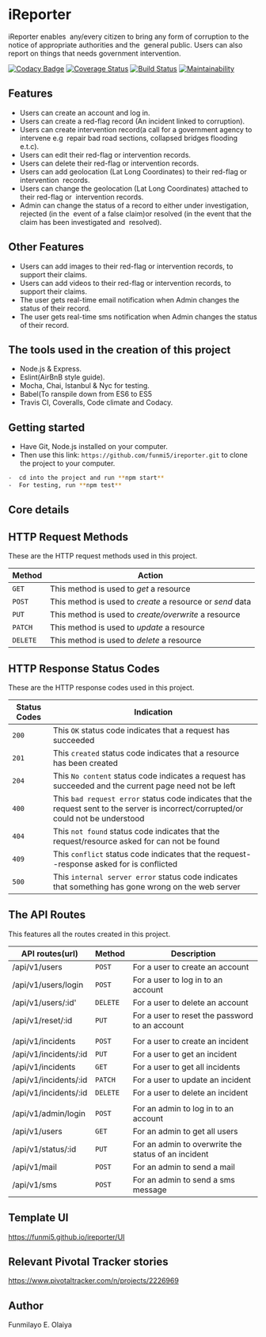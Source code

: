# iReporter

iReporter enables  any/every citizen to bring any form of corruption to the notice of appropriate authorities and the  general public. Users can also report on things that needs government intervention.

[![Codacy Badge](https://api.codacy.com/project/badge/Grade/50122e27e00948b38339148c9e34b8af)](https://app.codacy.com/app/funmi5/ireporter?utm_source=github.com&utm_medium=referral&utm_content=funmi5/ireporter&utm_campaign=Badge_Grade_Dashboard)
[![Coverage Status](https://coveralls.io/repos/github/funmi5/ireporter/badge.svg?branch=servertests)](https://coveralls.io/github/funmi5/ireporter?branch=servertests)
[![Build Status](https://travis-ci.org/funmi5/ireporter.svg?branch=develop)](https://travis-ci.org/funmi5/ireporter)
[![Maintainability](https://api.codeclimate.com/v1/badges/6b7413f480f9c9ad5b04/maintainability)](https://codeclimate.com/github/funmi5/ireporter/maintainability)

## Features

* Users can create an account and log in.
* Users can create a red-flag record (An incident linked to corruption). 
* Users can create intervention record(a call for a government agency to intervene e.g  repair bad road sections, collapsed bridges         flooding e.t.c).  
* Users can edit their red-flag or intervention records.  
* Users can delete their red-flag or intervention records. 
* Users can add geolocation (Lat Long Coordinates) to their red-flag or intervention  records. 
* Users can change the geolocation (Lat Long Coordinates) attached to their red-flag or  intervention records. 
* Admin can change the status of a record to either under investigation, rejected (in the  event of a false claim)or resolved (in the       event that the claim has been investigated and  resolved). 

## Other Features

* Users can add images to their red-flag or intervention records, to support their claims.  
* Users can add videos to their red-flag or intervention records, to support their claims.  
* The user gets real-time email notification when Admin changes the status of their record. 
* The user gets real-time sms notification when Admin changes the status of their record.  

## The tools used in the creation of this project

* Node.js & Express.
* Eslint(AirBnB style guide).
* Mocha, Chai, Istanbul & Nyc for testing.
* Babel(To ranspile down from ES6 to ES5
* Travis CI, Coveralls, Code climate and Codacy.

## Getting started

* Have Git, Node.js installed on your computer.
* Then use this link: ```https://github.com/funmi5/ireporter.git```  to clone the project to your computer.

```bash
-  cd into the project and run **npm start**
-  For testing, run **npm test**
```

## Core details

## HTTP Request Methods

These are the HTTP request methods used in this project.

Method | Action |
--- | ---
`GET`| This method is used to *get* a resource
`POST` | This method is used to *create* a resource or *send* data
`PUT` | This method is used to *create/overwrite* a resource
`PATCH`| This method is used to *update* a resource
`DELETE`| This method is used to *delete* a resource

## HTTP Response Status Codes

These are the HTTP response codes used in this project.

Status Codes | Indication |
--- | --- |
`200`| This `OK` status code indicates that a request has succeeded |
`201` | This `created` status code indicates that a resource has been created |
`204`| This `No content` status code indicates a request has succeeded and the current page need not be left |
`400` | This `bad request error` status code indicates that the request sent to the server is incorrect/corrupted/or could not be understood |
`404`| This `not found` status code indicates that the request/resource asked for can not be found |
`409`| This `conflict` status code indicates that the request--response asked for is conflicted |
`500`| This `internal server error` status code indicates that something has gone wrong on the web server |

## The API Routes

This features all the routes created in this project.

API routes(url) | Method | Description
--- | --- | ---
/api/v1/users| `POST` |  For a user to create an account
/api/v1/users/login | `POST` |For a user to log in to an account
/api/v1/users/:id' | `DELETE` | For a user to delete an account
/api/v1/reset/:id| `PUT` | For a user to reset the password to an account
|  |
/api/v1/incidents| `POST` | For a user to create an incident
/api/v1/incidents/:id| `PUT` | For a user to get an incident
/api/v1/incidents| `GET` | For a user to get all incidents
/api/v1/incidents/:id| `PATCH` | For a user to update an incident
/api/v1/incidents/:id| `DELETE` | For a user to delete an incident
|  |
/api/v1/admin/login| `POST` | For an admin to log in to an account
/api/v1/users| `GET` | For an admin to get all users
/api/v1/status/:id| `PUT` | For an admin to overwrite the status of an incident
/api/v1/mail| `POST` | For an admin to send a mail
/api/v1/sms| `POST` | For an admin to send a sms message

## Template UI

<https://funmi5.github.io/ireporter/UI>

## Relevant Pivotal Tracker stories

<https://www.pivotaltracker.com/n/projects/2226969>

## Author

Funmilayo E. Olaiya
